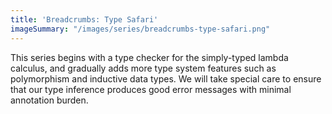 ```yaml
---
title: 'Breadcrumbs: Type Safari'
imageSummary: "/images/series/breadcrumbs-type-safari.png"
---
```


This series begins with a type checker for the simply-typed lambda calculus, and gradually adds more type system features such as polymorphism and inductive data types. We will take special care to ensure that our type inference produces good error messages with minimal annotation burden.